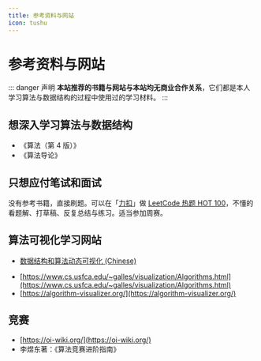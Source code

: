 ```yaml
---
title: 参考资料与网站
icon: tushu
---
```


# 参考资料与网站

::: danger 声明
**本站推荐的书籍与网站与本站均无商业合作关系**，它们都是本人学习算法与数据结构的过程中使用过的学习材料。
:::

## 想深入学习算法与数据结构

+ 《算法（第 4 版）》
+ 《算法导论》

## 只想应付笔试和面试

没有参考书籍，直接刷题。可以在「[力扣](https://leetcode-cn.com/)」做 [LeetCode 热题 HOT 100](https://leetcode-cn.com/problem-list/2cktkvj/)，不懂的看题解、打草稿、反复总结与练习。适当参加周赛。

## 算法可视化学习网站

- [数据结构和算法动态可视化 (Chinese)](https://visualgo.net/zh)
+ [https://www.cs.usfca.edu/~galles/visualization/Algorithms.html](https://www.cs.usfca.edu/~galles/visualization/Algorithms.html)
+ [https://algorithm-visualizer.org/](https://algorithm-visualizer.org/)



## 竞赛

+ [https://oi-wiki.org/](https://oi-wiki.org/)
+ 李煜东著：《算法竞赛进阶指南》
